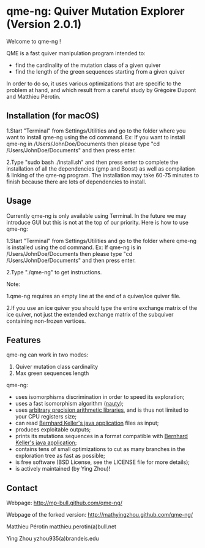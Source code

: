 qme-ng: Quiver Mutation Explorer (Version 2.0.1)
================================

Welcome to qme-ng !

QME is a fast quiver manipulation program intended to:
- find the cardinality of the mutation class of a given quiver
- find the length of the green sequences starting from a given quiver

In order to do so, it uses various optimizations that are specific to the
problem at hand, and which result from a careful study by Grégoire Dupont and
Matthieu Pérotin.

Installation (for macOS)
------------------------------------------------------------------------------
1.Start "Terminal" from Settings/Utilities and go to the folder where you want to install qme-ng using the cd command. Ex: If you want to install qme-ng in /Users/JohnDoe/Documents then please type "cd /Users/JohnDoe/Documents" and then press enter.

2.Type "sudo bash ./install.sh" and then press enter to complete the installation of all the dependencies (gmp and Boost) as well as compilation & linking of the qme-ng program. The installation may take 60-75 minutes to finish because there are lots of dependencies to install.

Usage
------------------------------------------------------------------------------
Currently qme-ng is only available using Terminal. In the future we may introduce GUI but this is not at the top of our priority. Here is how to use qme-ng:

1.Start "Terminal" from Settings/Utilities and go to the folder where qme-ng is installed using the cd command. Ex: If qme-ng is in /Users/JohnDoe/Documents then please type "cd /Users/JohnDoe/Documents" and then press enter.

2.Type "./qme-ng" to get instructions.

Note:

1.qme-ng requires an empty line at the end of a quiver/ice quiver file.

2.If you use an ice quiver you should type the entire exchange matrix of the ice quiver, not just the extended exchange matrix of the subquiver containing non-frozen vertices.


Features
------------------------------------------------------------------------------

qme-ng can work in two modes:
  1. Quiver mutation class cardinality
  2. Max green sequences length

qme-ng:
 - uses isomorphisms discrimination in order to speed its exploration;
 - uses a fast isomorphism algorithm ([nauty](http://cs.anu.edu.au/~bdm/nauty/));
 - uses [arbitrary precision arithmetic libraries](http://gmplib.org/), and is thus not limited to your CPU registers size;
 - can read [Bernhard Keller's java application](http://www.math.jussieu.fr/~keller/quivermutation/) files as input;
 - produces exploitable outputs;
 - prints its mutations sequences in a format compatible with [Bernhard Keller's java application](http://www.math.jussieu.fr/~keller/quivermutation/);
 - contains tens of small optimizations to cut as many branches in the exploration tree as fast as possible;
 - is free software (BSD License, see the LICENSE file for more details);
 - is actively maintained (by Ying Zhou)!

Contact
------------------------------------------------------------------------------
Webpage: http://mp-bull.github.com/qme-ng/

Webpage of the forked version: http://mathyingzhou.github.com/qme-ng/

Matthieu Pérotin matthieu.perotin(a)bull.net

Ying Zhou yzhou935(a)brandeis.edu
